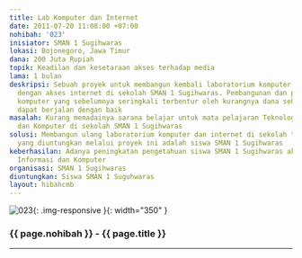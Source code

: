 ```yaml
---
title: Lab Komputer dan Internet
date: 2011-07-20 11:08:00 +07:00
nohibah: '023'
inisiator: SMAN 1 Sugihwaras
lokasi: Bojonegoro, Jawa Timur
dana: 200 Juta Rupiah
topik: Keadilan dan kesetaraan akses terhadap media
lama: 1 bulan
deskripsi: Sebuah proyek untuk membangun kembali laboratorium komputer yang dilengkapi
  dengan akses internet di sekolah SMAN 1 Sugihwaras. Pembangunan dan peremajaan lab.
  komputer yang sebelumnya seringkali terbentur oleh kurangnya dana sehingga tidak
  dapat berjalan dengan baik
masalah: Kurang memadainya sarana belajar untuk mata pelajaran Teknologi Informasi
  dan Komputer di sekolah SMAN 1 Sugihwaras
solusi: Membangun ulang laboratorium komputer dan internet di sekolah tersebut. Pihak
  yang diuntungkan melalui proyek ini adalah siswa SMAN 1 Sugihwaras
keberhasilan: Adanya peningkatan pengetahuan siswa SMAN 1 Sugihwaras akan bidang Teknologi
  Informasi dan Komputer
organisasi: SMAN 1 Sugihwaras
diuntungkan: Siswa SMAN 1 Suguhwaras
layout: hibahcmb
---
```


![023](/static/img/hibahcmb/023.png){: .img-responsive }{: width="350" }

### {{ page.nohibah }} - {{ page.title }}

---
